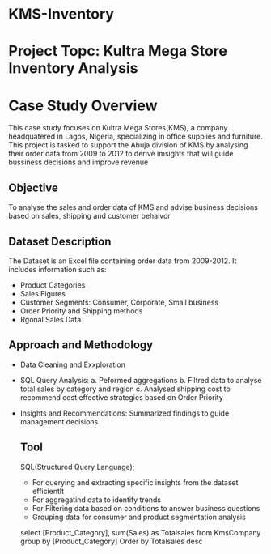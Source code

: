 # KMS-Inventory

# Project Topc: Kultra Mega Store Inventory Analysis

# Case Study Overview
This case study focuses on Kultra Mega Stores(KMS), a company headquatered in Lagos, Nigeria, specializing in office supplies and furniture. This project is tasked to support the Abuja division of KMS by analysing their order data from 2009 to 2012 to derive imsights that will guide bussiness decisions and improve revenue

## Objective
To analyse the sales and order data of KMS and advise business decisions based on sales, shipping and customer behaivor

## Dataset Description
The Dataset is an Excel file containing order data from 2009-2012. It includes information such as:
  - Product Categories
  - Sales Figures
  - Customer Segments: Consumer, Corporate, Small business
  - Order Priority and Shipping methods
  - Rgonal Sales Data

## Approach and Methodology
- Data Cleaning and Exxploration
- SQL Query Analysis:
    a. Peformed aggregations
    b. Filtred data to analyse total sales by category and region
    c. Analysed shipping cost to recommend cost effective strategies based on Order Priority
- Insights and Recommendations:
  Summarized findings to guide management decisions

  ## Tool
  SQL(Structured Query Language);
    - For querying and extracting specific insights from the dataset efficientlt
    - For aggregatind data to identify trends
    - For Filtering data based on conditions to answer business questions
    - Grouping data for consumer and product segmentation analysis
 
      
  select [Product_Category], sum(Sales) as Totalsales
 from KmsCompany
 group by [Product_Category]
 Order by Totalsales desc
